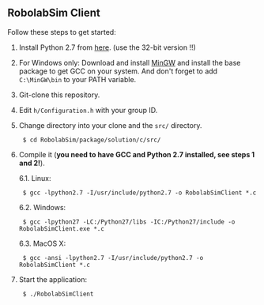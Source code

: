 ## RobolabSim Client

Follow these steps to get started:

1. Install Python 2.7 from [here][python]. (use the 32-bit version !!)

2. For Windows only: Download and install [MinGW][gcc] and install the base package to get GCC on your system. And don't forget to add ```C:\MinGW\bin``` to your PATH variable.

3. Git-clone this repository.

4. Edit ```h/Configuration.h``` with your group ID.

5. Change directory into your clone and the ```src/``` directory.

        $ cd RobolabSim/package/solution/c/src/

6. Compile it (**you need to have GCC and Python 2.7 installed, see steps 1 and 2!**).

    6.1. Linux:
    
        $ gcc -lpython2.7 -I/usr/include/python2.7 -o RobolabSimClient *.c

    6.2. Windows:
    
        $ gcc -lpython27 -LC:/Python27/libs -IC:/Python27/include -o RobolabSimClient.exe *.c

    6.3. MacOS X:
    
        $ gcc -ansi -lpython2.7 -I/usr/include/python2.7 -o RobolabSimClient *.c

7. Start the application:

        $ ./RobolabSimClient

[python]: http://www.python.org/download/releases/2.7.6/ "Python"
[gcc]: http://sourceforge.net/projects/mingw/files/ "MinGW"
